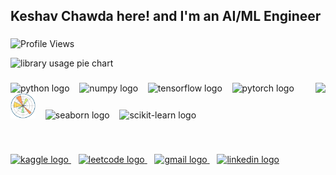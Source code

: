 <h2 align="left">Keshav Chawda here! and I'm an AI/ML Engineer </h2>

###

<p align="left">
  <img src="https://komarev.com/ghpvc/?username=ketchuphhere&style=flat-square&color=blue" alt="Profile Views"/>
</p>

  <!-- Replaced language graph with a custom pie chart -->
  <img src="https://quickchart.io/chart?c={type:'pie',data:{labels:['Pandas','NumPy','TensorFlow','PyTorch','Matplotlib','Scikit-learn','Seaborn'],datasets:[{data:[30,20,15,10,10,10,5]}]},options:{plugins:{legend:{position:'right'}}}}" height="150" alt="library usage pie chart" />
</div>
&nbsp;&nbsp;
&nbsp;&nbsp;

###

<img align="right" height="150" src="https://media1.giphy.com/media/v1.Y2lkPTc5MGI3NjExdjA1MmtkMjU4eWhjaGR5OHpjOGV2cHN3cHl1aWVxM25sMzlyZ3YzYSZlcD12MV9pbnRlcm5hbF9naWZfYnlfaWQmY3Q9Zw/x6bMh4jZvucEWSOGDW/giphy.gif"  />

###


<div align="left">
  <img src="https://cdn.jsdelivr.net/gh/devicons/devicon/icons/python/python-original.svg" height="40" alt="python logo" />
  &nbsp;&nbsp;
  <img src="https://cdn.jsdelivr.net/gh/devicons/devicon/icons/numpy/numpy-original.svg" height="40" alt="numpy logo" />
  &nbsp;&nbsp;
  <img src="https://cdn.jsdelivr.net/gh/devicons/devicon/icons/tensorflow/tensorflow-original.svg" height="40" alt="tensorflow logo" />
  &nbsp;&nbsp;
  <img src="https://cdn.jsdelivr.net/gh/devicons/devicon/icons/pytorch/pytorch-original.svg" height="40" alt="pytorch logo" />
  &nbsp;&nbsp;
  <img src="https://raw.githubusercontent.com/devicons/devicon/master/icons/matplotlib/matplotlib-original.svg" height="40" alt="matplotlib logo" />
  &nbsp;&nbsp;
  <img src="https://seaborn.pydata.org/_static/logo-wide-lightbg.svg" height="40" alt="seaborn logo" />
  &nbsp;&nbsp;
  <img src="https://upload.wikimedia.org/wikipedia/commons/0/05/Scikit_learn_logo_small.svg" height="40" alt="scikit-learn logo" />
</div>

&nbsp;&nbsp;

###


<div align="left">
  <a href="https://www.kaggle.com/keshavchawda" target="_blank">
    <img src="https://img.shields.io/badge/Kaggle-20BEFF?style=for-the-badge&logo=kaggle&logoColor=white" height="35" alt="kaggle logo" />
  </a>
  &nbsp;&nbsp;
  <a href="https://leetcode.com/u/ketchup__/" target="_blank">
    <img src="https://img.shields.io/badge/LeetCode-FFA116?style=for-the-badge&logo=leetcode&logoColor=black" height="35" alt="leetcode logo" />
  </a>
  &nbsp;&nbsp;
  <a href="mailto:ketchuphhere@gmail.com" target="_blank">
    <img src="https://img.shields.io/static/v1?message=Gmail&logo=gmail&label=&color=D14836&logoColor=white&labelColor=&style=for-the-badge" height="35" alt="gmail logo" />
  </a>
  &nbsp;&nbsp;
  <a href="https://www.linkedin.com/in/keshav-chawda-471a54275/" target="_blank">
    <img src="https://img.shields.io/static/v1?message=LinkedIn&logo=linkedin&label=&color=0077B5&logoColor=white&labelColor=&style=for-the-badge" height="35" alt="linkedin logo" />
  </a>
</div>

#####

<br clear="both">

